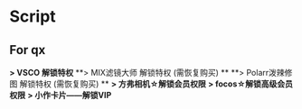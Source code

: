 # Script
## For qx

**> VSCO 解锁特权**
**> MIX滤镜大师 解锁特权 (需恢复购买) **
**> Polarr泼辣修图 解锁特权 (需恢复购买) **
**> 方弗相机☆解锁会员权限**
**> focos☆解锁高级会员权限**
**> 小作卡片——解锁VIP**
